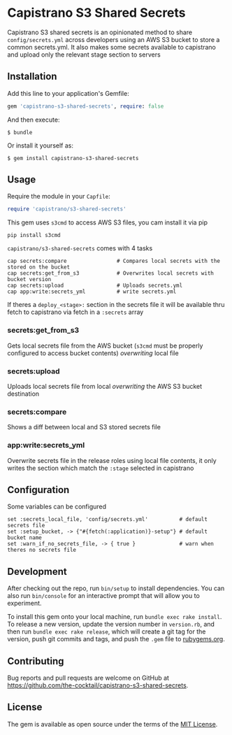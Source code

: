 # Capistrano S3 Shared Secrets

Capistrano S3 shared secrets is an opinionated method to share `config/secrets.yml` across developers
using an AWS S3 bucket to store a common secrets.yml. It also makes some secrets available to capistrano
and upload only the relevant stage section to servers

## Installation

Add this line to your application's Gemfile:

```ruby
gem 'capistrano-s3-shared-secrets', require: false
```

And then execute:

    $ bundle

Or install it yourself as:

    $ gem install capistrano-s3-shared-secrets

## Usage

Require the module in your `Capfile`:

```ruby
require 'capistrano/s3-shared-secrets'
```

This gem uses `s3cmd` to access AWS S3 files, you cam install it via pip

```
pip install s3cmd
```

`capistrano/s3-shared-secrets` comes with 4 tasks

```
cap secrets:compare                # Compares local secrets with the stored on the bucket
cap secrets:get_from_s3            # Overwrites local secrets with bucket version
cap secrets:upload                 # Uploads secrets.yml
cap app:write:secrets_yml          # write secrets.yml
```

If theres a `deploy_<stage>:` section in the secrets file it will be available thru fetch to capistrano via fetch in a `:secrets` array

### secrets:get_from_s3

Gets local secrets file from the AWS bucket (`s3cmd` must be properly configured to access bucket contents) *overwriting* local file

### secrets:upload

Uploads local secrets file from local *overwriting* the AWS S3 bucket destination

### secrets:compare

Shows a diff between local and S3 stored secrets file

### app:write:secrets_yml

Overwrite secrets file in the release roles using local file contents, it only writes the section which match the `:stage` selected in capistrano

## Configuration

Some variables can be configured

```
set :secrets_local_file, 'config/secrets.yml'          # default secrets file
set :setup_bucket, -> {"#{fetch(:application)}-setup"} # default bucket name
set :warn_if_no_secrets_file, -> { true }              # warn when theres no secrets file
```


## Development

After checking out the repo, run `bin/setup` to install dependencies. You can also run `bin/console` for an interactive prompt that will allow you to experiment.

To install this gem onto your local machine, run `bundle exec rake install`. To release a new version, update the version number in `version.rb`, and then run `bundle exec rake release`, which will create a git tag for the version, push git commits and tags, and push the `.gem` file to [rubygems.org](https://rubygems.org).

## Contributing

Bug reports and pull requests are welcome on GitHub at https://github.com/the-cocktail/capistrano-s3-shared-secrets.


## License

The gem is available as open source under the terms of the [MIT License](http://opensource.org/licenses/MIT).

